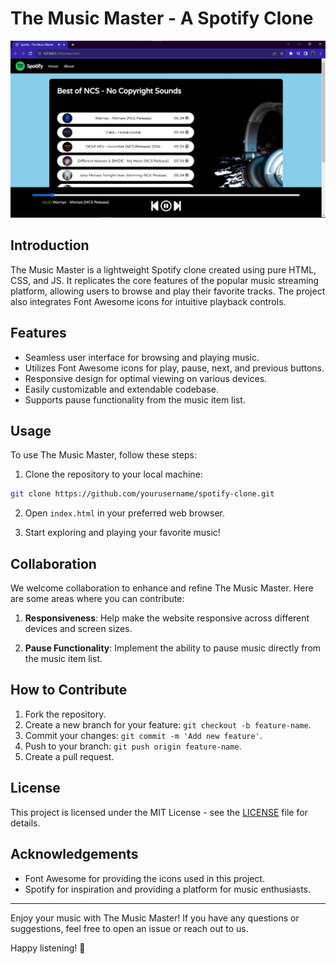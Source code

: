 # The Music Master - A Spotify Clone

![The Music Master](screenshot.jpg)

## Introduction

The Music Master is a lightweight Spotify clone created using pure HTML, CSS, and JS. It replicates the core features of the popular music streaming platform, allowing users to browse and play their favorite tracks. The project also integrates Font Awesome icons for intuitive playback controls.

## Features

- Seamless user interface for browsing and playing music.
- Utilizes Font Awesome icons for play, pause, next, and previous buttons.
- Responsive design for optimal viewing on various devices.
- Easily customizable and extendable codebase.
- Supports pause functionality from the music item list.

## Usage

To use The Music Master, follow these steps:

1. Clone the repository to your local machine:

```bash
git clone https://github.com/yourusername/spotify-clone.git
```

2. Open `index.html` in your preferred web browser.

3. Start exploring and playing your favorite music!

## Collaboration

We welcome collaboration to enhance and refine The Music Master. Here are some areas where you can contribute:

1. **Responsiveness**: Help make the website responsive across different devices and screen sizes.

2. **Pause Functionality**: Implement the ability to pause music directly from the music item list.

## How to Contribute

1. Fork the repository.
2. Create a new branch for your feature: `git checkout -b feature-name`.
3. Commit your changes: `git commit -m 'Add new feature'`.
4. Push to your branch: `git push origin feature-name`.
5. Create a pull request.

## License

This project is licensed under the MIT License - see the [LICENSE](LICENSE) file for details.

## Acknowledgements

- Font Awesome for providing the icons used in this project.
- Spotify for inspiration and providing a platform for music enthusiasts.

---

Enjoy your music with The Music Master! If you have any questions or suggestions, feel free to open an issue or reach out to us.

Happy listening! 🎵